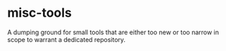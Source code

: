 # misc-tools
A dumping ground for small tools that are either too new or too narrow in scope to warrant a dedicated repository.
